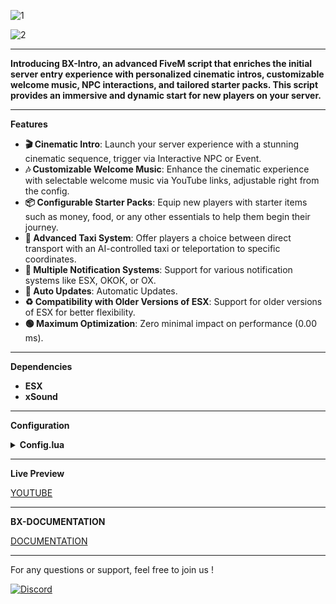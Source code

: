 ![1](https://github.com/BX-DEV-FIVEM/BX-INTRO/assets/140925178/1be062d9-5130-4d0d-b305-ab8824190505)

![2](https://github.com/BX-DEV-FIVEM/BX-INTRO/assets/140925178/d7f4ad2e-742e-49e5-8520-e8a315dde7e2)


***
**Introducing BX-Intro, an advanced FiveM script that enriches the initial server entry experience with personalized cinematic intros, customizable welcome music, NPC interactions, and tailored starter packs. This script provides an immersive and dynamic start for new players on your server.**

***

**Features**

* **🎬 Cinematic Intro**: Launch your server experience with a stunning cinematic sequence, trigger via Interactive NPC or Event.
* **🎶 Customizable Welcome Music**: Enhance the cinematic experience with selectable welcome music via YouTube links, adjustable right from the config.
* **📦 Configurable Starter Packs**: Equip new players with starter items such as money, food, or any other essentials to help them begin their journey.
* **🚖 Advanced Taxi System**: Offer players a choice between direct transport with an AI-controlled taxi or teleportation to specific coordinates.
* **📢 Multiple Notification Systems**: Support for various notification systems like ESX, OKOK, or OX.
* **🔄 Auto Updates**: Automatic Updates.
* **♻️ Compatibility with Older Versions of ESX**: Support for older versions of ESX for better flexibility.
* **🟢 Maximum Optimization**: Zero minimal impact on performance (0.00 ms).

***



**Dependencies**

* **ESX**
* **xSound** 


***

**Configuration**

<details>
<summary><strong>Config.lua</strong></summary>

```lua
Config = {}

----- Setting ----- 

Config.StartPack = true

Config.StarterPackItems = { -- if Config.StartPack = true
    {item = "money", amount = 50},
    {item = "bread", amount = 1}
}

Config.CheckUpdate = true

----- NPC Setting ----- 


Config.NpcOn = true -- if start with interaction with NPC / false you have to trigger  TriggerEvent('bx:StartLaScene') for start

Config.NPC = { -- if Config.NpcOn = true
    PedType = 26,
    Model = 'cs_movpremmale',  -- NPC model
    x = -512.0,y = -256.0,z = 34.5, h = 190.0   -- Pos NPC
}



----- Notify Setting ----- 


Config.ShowNotify = 'esx' -- Default ( DisplayHelpText ) / esx ( ESX.TextUI ) / okok (OKOK.TextUi) / ox ( Ox.Lib ) -- don't forget to uncomment  '@ox_lib/init.lua', in manifest


----- Taxi Setting ----- 


Config.useTaxi = true          --Use AI Taxi or Not?

Config.SpawnPedLoc = vector3(-1044.91, -2750.2, 21.36)    --If not using AI Taxi then set player spawn location 

Config.Taxi = `nightshade`                                     --Taxi Model

Config.TaxiPlate = 'BX-DEV'                              --Taxi Number Plate

Config.TaxiSpawn = vector4(-1058.48, -2713.28, 20.17, 240.05)       --Taxi First Spawn Location   

Config.TaxiDestination = vector3(-521.7092, -266.4742, 35.3202)         --Taxi Destination Lcoation   

Config.TaxiSpeed = 50.0

Config.TaxiDrivingStyle = 524863

Config.TaxiHeading = 110.7019 -- heading for Parking destination 

Config.PlayerCanSkip = true -- player can skip to SkipToNearestLoc

Config.SkipToNearestLoc = vector4(-472.1253, -251.7663, 35.9601, 107.3558)       -- Taxi Skip Nearest Location to destination must be next to Config.TaxiDestination

Config.NewDestination = vector4(-1044.0, -2749.0, 37.47, 21.00) -- Coordinates where the NPC leaves with the car




----- Music Setting ----- 

Config.MusiqueBienvenueURL = "https://www.youtube.com/watch?v=M4QSMqvuWMg" -- Must be a YouTube link
Config.MusiqueBienvenueVolume = 0.5 -- Volume



----- Translation ----- 



Strings = { --- translation
    ['start'] = '[E] - Start the adventure',
    ['presstoskip'] = 'To Skip',
}








```

</details>


***
**Live Preview**

[YOUTUBE](https://www.youtube.com/watch?v=L5CmgFKxnKA)


***

**BX-DOCUMENTATION**

[DOCUMENTATION](https://bx-devs.gitbook.io/doc)

***

For any questions or support, feel free to join us !

[![Discord](https://github.com/BX-DEV-FIVEM/BX-Carjob/assets/140925178/6b508333-aa27-44ff-9b3c-9030b00c1f28)](https://discord.gg/GhAcTjNcu8)


